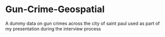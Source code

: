 # Gun-Crime-Geospatial

A dummy data on gun crimes across the city of saint paul used as part of my presentation during the interview process
